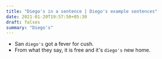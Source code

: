 ```yaml
---
title: "Diego's in a sentence | Diego's example sentences"
date: 2021-01-20T19:57:50+05:30
draft: falses
summary: "Diego's"
---
```

- San `diego's` got a fever for cush.
- From what they say, it is free and it's `diego's` new home.
                 
